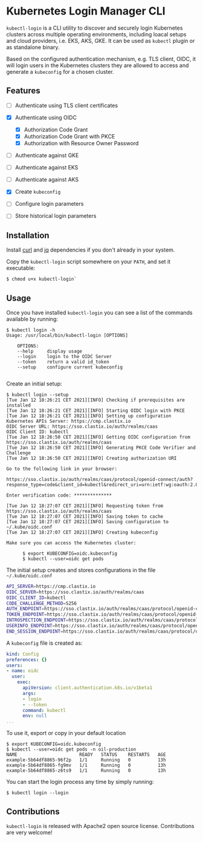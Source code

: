 # Kubernetes Login Manager CLI

`kubectl-login` is a CLI utility to discover and securely login Kubernetes clusters across multiple operating environments, including loacal setups and cloud providers, i.e. EKS, AKS, GKE. It can be used as `kubectl` plugin or as standalone binary.

Based on the configured authentication mechanism, e.g. TLS client, OIDC, it will login users in the Kubernetes clusters they are allowed to access and generate a `kubeconfig` for a chosen cluster.

## Features

- [ ] Authenticate using TLS client certificates
- [x] Authenticate using OIDC
    - [x] Authorization Code Grant
    - [x] Authorization Code Grant with PKCE
    - [x] Authorization with Resource Owner Password
- [ ] Authenticate against GKE
- [ ] Authenticate against EKS
- [ ] Authenticate against AKS
- [x] Create `kubeconfig`
- [ ] Configure login parameters
- [ ] Store historical login parameters


## Installation
Install [curl](https://github.com/curl/curl) and [jq](https://stedolan.github.io/jq/) dependencies if you don't already in your system.

Copy the `kubectl-login` script somewhere on your `PATH`, and set it executable:

```bash
$ chmod u+x kubectl-login`
```

## Usage
Once you have installed `kubectl-login` you can see a list of the commands available by running:

```
$ kubectl login -h
Usage: /usr/local/bin/kubectl-login [OPTIONS]

    OPTIONS:
    --help     display usage
    --login    login to the OIDC Server
    --token    return a valid id_token 
    --setup    configure current kubeconfig 
 
```

Create an initial setup:

```
$ kubectl login --setup
[Tue Jan 12 18:26:21 CET 2021][INFO] Checking if prerequisites are installed
[Tue Jan 12 18:26:21 CET 2021][INFO] Starting OIDC login with PKCE
[Tue Jan 12 18:26:21 CET 2021][INFO] Setting up configuration
Kubernetes APIs Server: https://cmp.clastix.io
OIDC Server URL: https://sso.clastix.io/auth/realms/caas
OIDC Client ID: kubectl
[Tue Jan 12 18:26:50 CET 2021][INFO] Getting OIDC configuration from https://sso.clastix.io/auth/realms/caas
[Tue Jan 12 18:26:50 CET 2021][INFO] Generating PKCE Code Verifier and Challenge
[Tue Jan 12 18:26:50 CET 2021][INFO] Creating authorization URI

Go to the following link in your browser:

https://sso.clastix.io/auth/realms/caas/protocol/openid-connect/auth?response_type=code&client_id=kubectl&redirect_uri=urn:ietf:wg:oauth:2.0:oob&scope=openid+groups+offline_access&state=LnA6VFW3L0NmnrxDUNg52gKwbM3yI5MnDtWxKtPV4&prompt=consent&code_challenge=1icW0jFFHTcOU5QBZO_nGKiFdeg8Uo5nuel3MbCdoSo&code_challenge_method=S256&access_type=offline

Enter verification code: **************

[Tue Jan 12 18:27:07 CET 2021][INFO] Requesting token from https://sso.clastix.io/auth/realms/caas
[Tue Jan 12 18:27:07 CET 2021][INFO] Saving token to cache
[Tue Jan 12 18:27:07 CET 2021][INFO] Saving configuration to ~/.kube/oidc.conf
[Tue Jan 12 18:27:07 CET 2021][INFO] Creating kubeconfig

Make sure you can access the Kubernetes cluster:

      $ export KUBECONFIG=oidc.kubeconfig
      $ kubectl --user=oidc get pods
```

The initial setup creates and stores configurations in the file `~/.kube/oidc.conf`

```bash
API_SERVER=https://cmp.clastix.io
OIDC_SERVER=https://sso.clastix.io/auth/realms/caas
OIDC_CLIENT_ID=kubectl
CODE_CHALLENGE_METHOD=S256
AUTH_ENDPOINT=https://sso.clastix.io/auth/realms/caas/protocol/openid-connect/auth
TOKEN_ENDPOINT=https://sso.clastix.io/auth/realms/caas/protocol/openid-connect/token
INTROSPECTION_ENDPOINT=https://sso.clastix.io/auth/realms/caas/protocol/openid-connect/token/introspect
USERINFO_ENDPOINT=https://sso.clastix.io/auth/realms/caas/protocol/openid-connect/userinfo
END_SESSION_ENDPOINT=https://sso.clastix.io/auth/realms/caas/protocol/openid-connect/logout
```

A `kubeconfig` file is created as:

```yaml
kind: Config
preferences: {}
users:
- name: oidc
  user:
    exec:
      apiVersion: client.authentication.k8s.io/v1beta1
      args:
      - login
      - --token
      command: kubectl
      env: null
...
```

To use it, export or copy in your default location

```
$ export KUBECONFIG=oidc.kubeconfig
$ kubectl --user=oidc get pods -n oil-production
NAME                       READY   STATUS    RESTARTS   AGE
example-5b64df8865-96f2p   1/1     Running   0          13h
example-5b64df8865-fg9mv   1/1     Running   0          13h
example-5b64df8865-z6ts9   1/1     Running   0          13h
```

You can start the login process any time by simply running:

```
$ kubectl login --login
```



## Contributions
`kubectl-login` is released with Apache2 open source license. Contributions are very welcome!